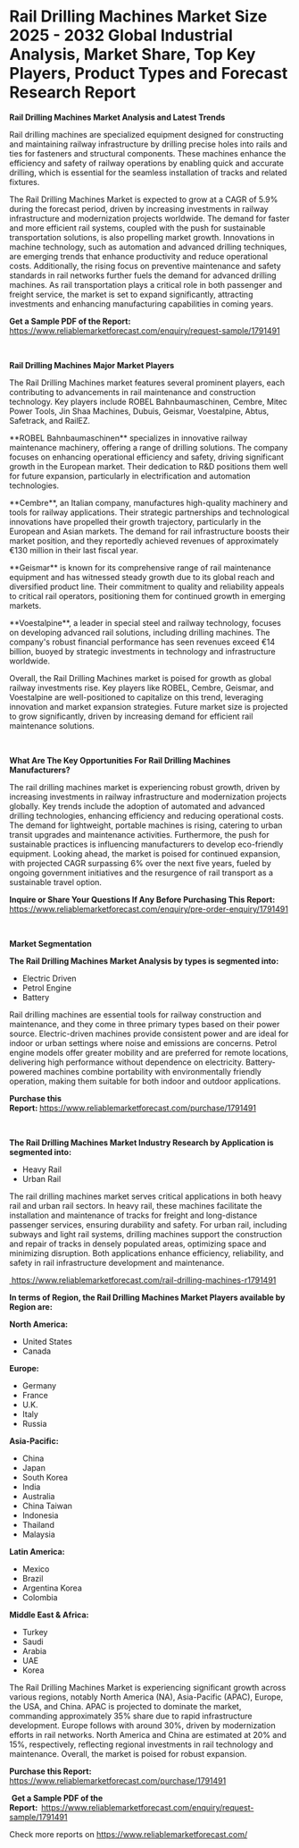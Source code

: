 <p><h1>Rail Drilling Machines Market Size 2025 - 2032 Global Industrial Analysis, Market Share, Top Key Players, Product Types and Forecast Research Report</h1></p><p><strong>Rail Drilling Machines Market Analysis and Latest Trends</strong></p>
<p><p>Rail drilling machines are specialized equipment designed for constructing and maintaining railway infrastructure by drilling precise holes into rails and ties for fasteners and structural components. These machines enhance the efficiency and safety of railway operations by enabling quick and accurate drilling, which is essential for the seamless installation of tracks and related fixtures.</p><p>The Rail Drilling Machines Market is expected to grow at a CAGR of 5.9% during the forecast period, driven by increasing investments in railway infrastructure and modernization projects worldwide. The demand for faster and more efficient rail systems, coupled with the push for sustainable transportation solutions, is also propelling market growth. Innovations in machine technology, such as automation and advanced drilling techniques, are emerging trends that enhance productivity and reduce operational costs. Additionally, the rising focus on preventive maintenance and safety standards in rail networks further fuels the demand for advanced drilling machines. As rail transportation plays a critical role in both passenger and freight service, the market is set to expand significantly, attracting investments and enhancing manufacturing capabilities in coming years.</p></p>
<p><strong>Get a Sample PDF of the Report:&nbsp;</strong> <a href="https://www.reliablemarketforecast.com/enquiry/request-sample/1791491?utm_campaign=2993&utm_medium=2&utm_source=Github&utm_content=ia&utm_term=09042025&utm_id=rail-drilling-machines">https://www.reliablemarketforecast.com/enquiry/request-sample/1791491</a></p>
<p>&nbsp;</p>
<p><strong>Rail Drilling Machines Major Market Players</strong></p>
<p><p>The Rail Drilling Machines market features several prominent players, each contributing to advancements in rail maintenance and construction technology. Key players include ROBEL Bahnbaumaschinen, Cembre, Mitec Power Tools, Jin Shaa Machines, Dubuis, Geismar, Voestalpine, Abtus, Safetrack, and RailEZ.</p><p>**ROBEL Bahnbaumaschinen** specializes in innovative railway maintenance machinery, offering a range of drilling solutions. The company focuses on enhancing operational efficiency and safety, driving significant growth in the European market. Their dedication to R&D positions them well for future expansion, particularly in electrification and automation technologies.</p><p>**Cembre**, an Italian company, manufactures high-quality machinery and tools for railway applications. Their strategic partnerships and technological innovations have propelled their growth trajectory, particularly in the European and Asian markets. The demand for rail infrastructure boosts their market position, and they reportedly achieved revenues of approximately €130 million in their last fiscal year.</p><p>**Geismar** is known for its comprehensive range of rail maintenance equipment and has witnessed steady growth due to its global reach and diversified product line. Their commitment to quality and reliability appeals to critical rail operators, positioning them for continued growth in emerging markets.</p><p>**Voestalpine**, a leader in special steel and railway technology, focuses on developing advanced rail solutions, including drilling machines. The company's robust financial performance has seen revenues exceed €14 billion, buoyed by strategic investments in technology and infrastructure worldwide.</p><p>Overall, the Rail Drilling Machines market is poised for growth as global railway investments rise. Key players like ROBEL, Cembre, Geismar, and Voestalpine are well-positioned to capitalize on this trend, leveraging innovation and market expansion strategies. Future market size is projected to grow significantly, driven by increasing demand for efficient rail maintenance solutions.</p></p>
<p>&nbsp;</p>
<p><strong>What Are The Key Opportunities For Rail Drilling Machines Manufacturers?</strong></p>
<p><p>The rail drilling machines market is experiencing robust growth, driven by increasing investments in railway infrastructure and modernization projects globally. Key trends include the adoption of automated and advanced drilling technologies, enhancing efficiency and reducing operational costs. The demand for lightweight, portable machines is rising, catering to urban transit upgrades and maintenance activities. Furthermore, the push for sustainable practices is influencing manufacturers to develop eco-friendly equipment. Looking ahead, the market is poised for continued expansion, with projected CAGR surpassing 6% over the next five years, fueled by ongoing government initiatives and the resurgence of rail transport as a sustainable travel option.</p></p>
<p><strong>Inquire or Share Your Questions If Any Before Purchasing This Report:</strong> <a href="https://www.reliablemarketforecast.com/enquiry/pre-order-enquiry/1791491?utm_campaign=2993&utm_medium=2&utm_source=Github&utm_content=ia&utm_term=09042025&utm_id=rail-drilling-machines">https://www.reliablemarketforecast.com/enquiry/pre-order-enquiry/1791491</a></p>
<p>&nbsp;</p>
<p><strong>Market Segmentation</strong></p>
<p><strong>The Rail Drilling Machines Market Analysis by types is segmented into:</strong></p>
<p><ul><li>Electric Driven</li><li>Petrol Engine</li><li>Battery</li></ul></p>
<p><p>Rail drilling machines are essential tools for railway construction and maintenance, and they come in three primary types based on their power source. Electric-driven machines provide consistent power and are ideal for indoor or urban settings where noise and emissions are concerns. Petrol engine models offer greater mobility and are preferred for remote locations, delivering high performance without dependence on electricity. Battery-powered machines combine portability with environmentally friendly operation, making them suitable for both indoor and outdoor applications.</p></p>
<p><strong>Purchase this Report:&nbsp;</strong><a href="https://www.reliablemarketforecast.com/purchase/1791491?utm_campaign=2993&utm_medium=2&utm_source=Github&utm_content=ia&utm_term=09042025&utm_id=rail-drilling-machines">https://www.reliablemarketforecast.com/purchase/1791491</a></p>
<p>&nbsp;</p>
<p><strong>The Rail Drilling Machines Market Industry Research by Application is segmented into:</strong></p>
<p><ul><li>Heavy Rail</li><li>Urban Rail</li></ul></p>
<p><p>The rail drilling machines market serves critical applications in both heavy rail and urban rail sectors. In heavy rail, these machines facilitate the installation and maintenance of tracks for freight and long-distance passenger services, ensuring durability and safety. For urban rail, including subways and light rail systems, drilling machines support the construction and repair of tracks in densely populated areas, optimizing space and minimizing disruption. Both applications enhance efficiency, reliability, and safety in rail infrastructure development and maintenance.</p></p>
<p><a href="https://www.reliablemarketforecast.com/rail-drilling-machines-r1791491?utm_campaign=2993&utm_medium=2&utm_source=Github&utm_content=ia&utm_term=09042025&utm_id=rail-drilling-machines">&nbsp;https://www.reliablemarketforecast.com/rail-drilling-machines-r1791491</a></p>
<p><strong>In terms of Region, the Rail Drilling Machines Market Players available by Region are:</strong></p>
<p>
    <p> <strong> North America: </strong>
        <ul>
            <li>United States</li>
            <li>Canada</li>
        </ul>
        </p> 
    <p> <strong> Europe: </strong>
        <ul>
            <li>Germany</li>
            <li>France</li>
            <li>U.K.</li>
            <li>Italy</li>
            <li>Russia</li>
        </ul>
        </p> 
    <p> <strong> Asia-Pacific: </strong>
        <ul>
            <li>China</li>
            <li>Japan</li>
            <li>South Korea</li>
            <li>India</li>
            <li>Australia</li>
            <li>China Taiwan</li>
            <li>Indonesia</li>
            <li>Thailand</li>
            <li>Malaysia</li>
        </ul>
        </p> 
    <p> <strong> Latin America: </strong>
        <ul>
            <li>Mexico</li>
            <li>Brazil</li>
            <li>Argentina Korea</li>
            <li>Colombia</li>
        </ul>
        </p> 
    <p> <strong> Middle East & Africa: </strong>
        <ul>
            <li>Turkey</li>
            <li>Saudi</li>
            <li>Arabia</li>
            <li>UAE</li>
            <li>Korea</li>
        </ul>
    </p>
    </p>
<p><p>The Rail Drilling Machines Market is experiencing significant growth across various regions, notably North America (NA), Asia-Pacific (APAC), Europe, the USA, and China. APAC is projected to dominate the market, commanding approximately 35% share due to rapid infrastructure development. Europe follows with around 30%, driven by modernization efforts in rail networks. North America and China are estimated at 20% and 15%, respectively, reflecting regional investments in rail technology and maintenance. Overall, the market is poised for robust expansion.</p></p>
<p><strong>Purchase this Report: </strong><a href="https://www.reliablemarketforecast.com/purchase/1791491?utm_campaign=2993&utm_medium=2&utm_source=Github&utm_content=ia&utm_term=09042025&utm_id=rail-drilling-machines">https://www.reliablemarketforecast.com/purchase/1791491</a></p>
<p>&nbsp;<strong>Get a Sample PDF of the Report:&nbsp;&nbsp;</strong><a href="https://www.reliablemarketforecast.com/enquiry/request-sample/1791491?utm_campaign=2993&utm_medium=2&utm_source=Github&utm_content=ia&utm_term=09042025&utm_id=rail-drilling-machines">https://www.reliablemarketforecast.com/enquiry/request-sample/1791491</a></p>
<p><strong></strong></p>
<p>Check more reports on <a href="https://www.reliablemarketforecast.com/?utm_campaign=2993&utm_medium=2&utm_source=Github&utm_content=ia&utm_term=09042025&utm_id=rail-drilling-machines">https://www.reliablemarketforecast.com/</a></p>